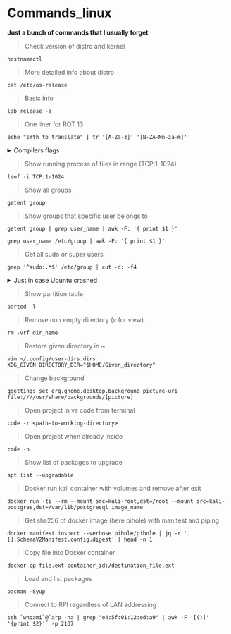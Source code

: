 # Commands_linux
**Just a bunch of commands that I usually forget**    
> Check version of distro and kernel
```
hostnamectl
```
> More detailed info about distro
```
cat /etc/os-release
```
> Basic info
```
lsb_release -a
```
> One liner for ROT 13
```
echo "smth_to_translate" | tr '[A-Za-z]' '[N-ZA-Mn-za-m]'
```
<details>
  <summary>Compilers flags</summary>
  
  ### g++ accepts mostly the same options as gcc and vice versa
  
  > Test C code with many warnings enabled
  ```
  gcc -std=c17 -Wall -Wextra -Wwrite-strings -Wno-parentheses -Wpedantic -Warray-bounds  -Wstrict-prototypes -Wconversion
  ```
  > Test C++ code with g++
  ```
  g++ -pedantic -Wall -Wextra -Wcast-align -Wcast-qual -Wctor-dtor-privacy -Wdisabled-optimization -Wformat=2 -Winit-self -Wlogical-op -Wmissing-declarations       -Wmissing-include-dirs -Wnoexcept -Wold-style-cast -Woverloaded-virtual -Wredundant-decls -Wshadow -Wsign-conversion -Wsign-promo -Wstrict-null-sentinel           -Wstrict-overflow=5 -Wswitch-default -Wundef -Werror -Wno-unused
  ```
</details>

> Show running process of files in range (TCP:1-1024)
```
lsof -i TCP:1-1024
```
> Show all groups
```
getent group
```
> Show groups that specific user belongs to
```
getent group | grep user_name | awk -F: '{ print $1 }'
```
```
grep user_name /etc/group | awk -F: '{ print $1 }'
```
> Get all sudo or super users
```
grep '^sudo:.*$' /etc/group | cut -d: -f4
```
<details>
  <summary>Just in case Ubuntu crashed</summary>
 
  ## step by step  
  ```
  sudo rm /var/lib/apt/lists/lock
  ```
  ```
  sudo rm /var/lib/dpkg/lock
  ```
  ```
  sudo rm /var/lib/dpkg/lock-frontend
  ```
  ```
  sudo dpkg --configure -a
  ```
  ```
  sudo apt clean
  ```
  ```
  sudo apt update --fix-missing
  ```
  ```
  sudo apt install -f
  ```
  ```
  sudo dpkg --configure -a
  ```
  ```
  sudo apt upgrade
  ```
  ```
  sudo apt dist-upgrade
  ```
  ```
  sudo reboot
  ```
</details>

> Show partition table
```
parted -l
```
> Remove non empty directory (v for view)
```
rm -vrf dir_name
```
> Restore given directory in ~
```
vim ~/.config/user-dirs.dirs
XDG_GIVEN DIRECTORY_DIR="$HOME/Given_directory"
```
> Change background
```
gsettings set org.gnome.desktop.background picture-uri file:////usr/share/backgrounds/[picture]
```
> Open project in vs code from terminal
```
code -r <path-to-working-directory>
```
> Open project when already inside
```
code -n
```
> Show list of packages to upgrade
```
apt list --upgradable
```

> Docker run kali container with volumes and remove after exit
```
docker run -ti --rm --mount src=kali-root,dst=/root --mount src=kali-postgres,dst=/var/lib/postgresql image_name
```
> Get sha256 of docker image (here pihole) with manifest and piping
```
docker manifest inspect --verbose pihole/pihole | jq -r '.[].SchemaV2Manifest.config.digest' | head -n 1
```

> Copy file into Docker container
```
docker cp file.ext container_id:/destination_file.ext
```

> Load and list packages
```
pacman -Syup
```

> Connect to RPI regardless of LAN addressing
```
ssh `whoami`@`arp -na | grep "e4:5f:01:12:ed:a9" | awk -F '[()]' '{print $2}'` -p 2137
```

